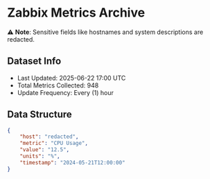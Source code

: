 # Zabbix Metrics Archive

⚠️ **Note**: Sensitive fields like hostnames and system descriptions are redacted.

## Dataset Info
- Last Updated: 2025-06-22 17:00 UTC
- Total Metrics Collected: 948
- Update Frequency: Every (1) hour

## Data Structure
```json
{
    "host": "redacted",
    "metric": "CPU Usage",
    "value": "12.5",
    "units": "%",
    "timestamp": "2024-05-21T12:00:00"
}
```
